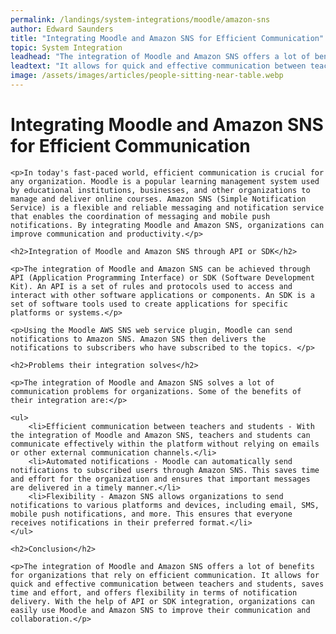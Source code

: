 ```yaml
---
permalink: /landings/system-integrations/moodle/amazon-sns
author: Edward Saunders
title: "Integrating Moodle and Amazon SNS for Efficient Communication"
topic: System Integration
leadhead: "The integration of Moodle and Amazon SNS offers a lot of benefits for organizations that rely on efficient communication"
leadtext: "It allows for quick and effective communication between teachers and students, saves time and effort, and offers flexibility in terms of notification delivery. With the help of API or SDK integration, organizations can easily use Moodle and Amazon SNS to improve their communication and collaboration."
image: /assets/images/articles/people-sitting-near-table.webp
---
```

<div class="arttext">
	<h1>Integrating Moodle and Amazon SNS for Efficient Communication</h1>

	<p>In today's fast-paced world, efficient communication is crucial for any organization. Moodle is a popular learning management system used by educational institutions, businesses, and other organizations to manage and deliver online courses. Amazon SNS (Simple Notification Service) is a flexible and reliable messaging and notification service that enables the coordination of messaging and mobile push notifications. By integrating Moodle and Amazon SNS, organizations can improve communication and productivity.</p>

	<h2>Integration of Moodle and Amazon SNS through API or SDK</h2>

	<p>The integration of Moodle and Amazon SNS can be achieved through API (Application Programming Interface) or SDK (Software Development Kit). An API is a set of rules and protocols used to access and interact with other software applications or components. An SDK is a set of software tools used to create applications for specific platforms or systems.</p>

	<p>Using the Moodle AWS SNS web service plugin, Moodle can send notifications to Amazon SNS. Amazon SNS then delivers the notifications to subscribers who have subscribed to the topics. </p>

	<h2>Problems their integration solves</h2>

	<p>The integration of Moodle and Amazon SNS solves a lot of communication problems for organizations. Some of the benefits of their integration are:</p>

	<ul>
		<li>Efficient communication between teachers and students - With the integration of Moodle and Amazon SNS, teachers and students can communicate effectively within the platform without relying on emails or other external communication channels.</li>
		<li>Automated notifications - Moodle can automatically send notifications to subscribed users through Amazon SNS. This saves time and effort for the organization and ensures that important messages are delivered in a timely manner.</li>
		<li>Flexibility - Amazon SNS allows organizations to send notifications to various platforms and devices, including email, SMS, mobile push notifications, and more. This ensures that everyone receives notifications in their preferred format.</li>
	</ul>

	<h2>Conclusion</h2>

	<p>The integration of Moodle and Amazon SNS offers a lot of benefits for organizations that rely on efficient communication. It allows for quick and effective communication between teachers and students, saves time and effort, and offers flexibility in terms of notification delivery. With the help of API or SDK integration, organizations can easily use Moodle and Amazon SNS to improve their communication and collaboration.</p>

</div>